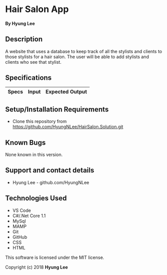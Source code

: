 # Hair Salon App

#### By Hyung Lee

## Description

A website that uses a database to keep track of all the stylists and clients to those stylists for a hair salon. The user will be able to add stylists and clients who see that stylist.

## Specifications


| Specs    |  Input | Expected Output    
| ------------- |------------- |-------------|




## Setup/Installation Requirements

  - Clone this repository from https://github.com/HyungNLee/HairSalon.Solution.git


## Known Bugs

None known in this version.

## Support and contact details

  - Hyung Lee - github.com/HyungNLee

## Technologies Used

  - VS Code
  - C#/.Net Core 1.1
  - MySql
  - MAMP
  - Git
  - GitHub
  - CSS
  - HTML
  
This software is licensed under the MIT license.

Copyright (c) 2018 **Hyung Lee**